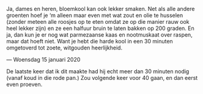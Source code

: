 Ja, dames en heren, bloemkool kan ook lekker smaken. Net als alle andere groenten hoef je ‘m alleen maar even met wat zout en olie te husselen (zonder meteen alle roosjes op te eten omdat ze op die manier rauw ook heel lekker zijn) en ze een halfuur bruin te laten bakken op 200 graden. En ja, dan kun je er nog wat parmezaanse kaas en nootmuskaat over raspen, maar dat hoeft niet. Want je hebt die harde kool in een 30 minuten omgetoverd tot zoete, witgouden heerlijkheid.

— Woensdag 15 januari 2020

De laatste keer dat ik dit maakte had hij echt meer dan 30 minuten nodig (vanaf koud in die rode pan.) Zou volgende keer voor 40 gaan, en dan eerst even proeven.